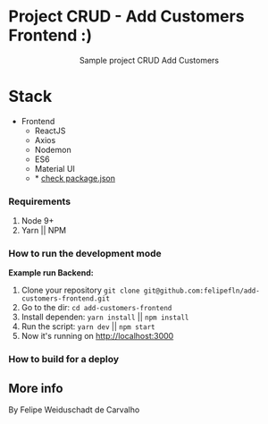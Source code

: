 # Project CRUD - Add Customers Frontend :)

<p align="center">
Sample project CRUD Add Customers


# Stack

- Frontend
  - ReactJS
  - Axios
  - Nodemon
  - ES6
  - Material UI
  - \* [check package.json](/backend/package.json)

### Requirements

1. Node 9+
2. Yarn || NPM

### How to run the development mode
<step-by-step>

**Example run Backend:**
1. Clone your repository `git clone git@github.com:felipefln/add-customers-frontend.git`
2. Go to the dir: `cd add-customers-frontend`
3. Install dependen: `yarn install` || `npm install`
4. Run the script: `yarn dev` || `npm start`
5. Now it's running on [http://localhost:3000](http://localhost:3000)


### How to build for a deploy

<step-by-step>


## More info

By Felipe Weiduschadt de Carvalho
